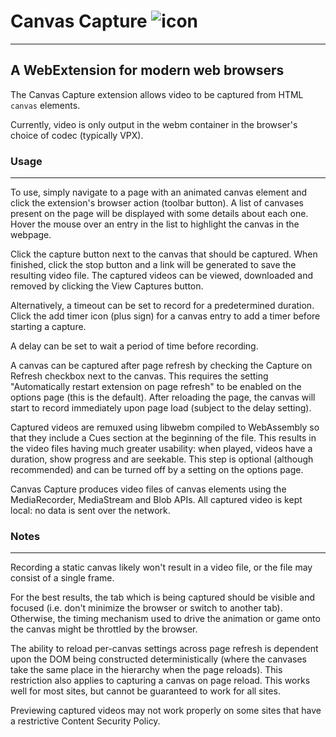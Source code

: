 # Canvas Capture ![icon](/img/png/icon_32.png)

---

## A WebExtension for modern web browsers

The Canvas Capture extension allows video to be captured from HTML `canvas`
elements.

Currently, video is only output in the webm container in the browser's choice
of codec (typically VPX).

### Usage

---

To use, simply navigate to a page with an animated canvas element and click
the extension's browser action (toolbar button). A list of canvases present
on the page will be displayed with some details about each one. Hover the
mouse over an entry in the list to highlight the canvas in the webpage.

Click the capture button next to the canvas that should be captured. When
finished, click the stop button and a link will be generated to save the
resulting video file. The captured videos can be viewed, downloaded and removed
by clicking the View Captures button.

Alternatively, a timeout can be set to record for a predetermined duration.
Click the add timer icon (plus sign) for a canvas entry to add a timer
before starting a capture.

A delay can be set to wait a period of time before recording.

A canvas can be captured after page refresh by checking the
Capture on Refresh checkbox next to the canvas. This requires the setting
"Automatically restart extension on page refresh" to be enabled on the
options page (this is the default). After reloading the page, the canvas
will start to record immediately upon page load (subject to the delay setting).

Captured videos are remuxed using libwebm compiled to WebAssembly so that they
include a Cues section at the beginning of the file. This results in the
video files having much greater usability: when played, videos have a duration,
show progress and are seekable. This step is optional (although recommended)
and can be turned off by a setting on the options page.

Canvas Capture produces video files of canvas elements using the
MediaRecorder, MediaStream and Blob APIs. All captured video is kept local:
no data is sent over the network.

### Notes

---

Recording a static canvas likely won't result in a video file, or the file
may consist of a single frame.

For the best results, the tab which is being captured should be visible and
focused (i.e. don't minimize the browser or switch to another tab).
Otherwise, the timing mechanism used to drive the animation or game onto the
canvas might be throttled by the browser.

The ability to reload per-canvas settings across page refresh is dependent
upon the DOM being constructed deterministically (where the canvases take the
same place in the hierarchy when the page reloads). This restriction also
applies to capturing a canvas on page reload. This works well for most sites,
but cannot be guaranteed to work for all sites.

Previewing captured videos may not work properly on some sites that have a
restrictive Content Security Policy.

